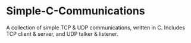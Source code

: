 # Simple-C-Communications
A collection of simple TCP &amp; UDP communications, written in C. Includes TCP client &amp; server, and UDP talker &amp; listener.
